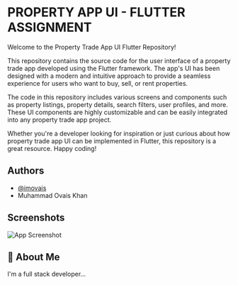 
# PROPERTY APP UI - FLUTTER ASSIGNMENT

Welcome to the Property Trade App UI Flutter Repository!

This repository contains the source code for the user interface of a property trade app developed using the Flutter framework. The app's UI has been designed with a modern and intuitive approach to provide a seamless experience for users who want to buy, sell, or rent properties.

The code in this repository includes various screens and components such as property listings, property details, search filters, user profiles, and more. These UI components are highly customizable and can be easily integrated into any property trade app project.

Whether you're a developer looking for inspiration or just curious about how property trade app UI can be implemented in Flutter, this repository is a great resource. Happy coding!

## Authors

- [@imovais](https://www.github.com/imovais)
- Muhammad Ovais Khan


## Screenshots

![App Screenshot](https://i.ibb.co/N9GQDsM/20230506-153724-0000.png)


## 🚀 About Me
I'm a full stack developer...


